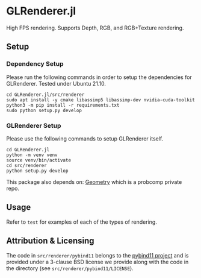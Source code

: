 # GLRenderer.jl
High FPS rendering. Supports Depth, RGB, and RGB+Texture rendering.

## Setup

### Dependency Setup
Please run the following commands in order to setup the dependencies for GLRenderer. Tested under Ubuntu 21.10.
```shell
cd GLRenderer.jl/src/renderer
sudo apt install -y cmake libassimp5 libassimp-dev nvidia-cuda-toolkit
python3 -m pip install -r requirements.txt
sudo python setup.py develop
```

### GLRenderer Setup
Please use the following commands to setup GLRenderer itself.
```
cd GLRenderer.jl
python -m venv venv
source venv/bin/activate
cd src/renderer
python setup.py develop
```

This package also depends on: [Geometry](https://github.com/probcomp/Geometry) which is a probcomp private repo.

## Usage

Refer to `test` for examples of each of the types of rendering.

## Attribution & Licensing
The code in `src/renderer/pybind11` belongs to the [pybind11 project](https://github.com/pybind/pybind11) and is provided under a 3-clause BSD license we provide along with the code in the directory (see `src/renderer/pybind11/LICENSE`).
